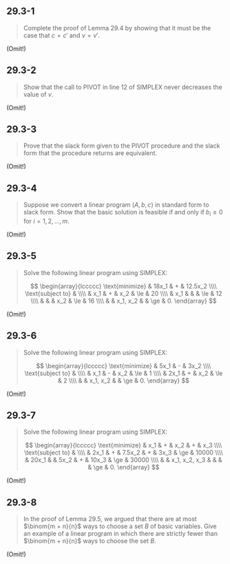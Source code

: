 ## 29.3-1

> Complete the proof of Lemma 29.4 by showing that it must be the case that $c = c'$ and $v = v'$.

(Omit!)

## 29.3-2

> Show that the call to $\text{PIVOT}$ in line 12 of $\text{SIMPLEX}$ never decreases the value of $v$.

(Omit!)

## 29.3-3

> Prove that the slack form given to the $\text{PIVOT}$ procedure and the slack form that the procedure returns are equivalent.

(Omit!)

## 29.3-4

> Suppose we convert a linear program $(A, b, c)$ in standard form to slack form. Show that the basic solution is feasible if and only if $b_i \ge 0$ for $i = 1, 2, \ldots, m$.

(Omit!)

## 29.3-5

> Solve the following linear program using $\text{SIMPLEX}$:
>
> $$
> \begin{array}{lccccc}
> \text{minimize}   & 18x_1 & + & 12.5x_2 \\\\
> \text{subject to} & \\\\
>                   &   x_1 & + &     x_2 & \le & 20 \\\\
>                   &   x_1 &   &         & \le & 12 \\\\
>                   &       &   &     x_2 & \le & 16 \\\\
>                   &       & x_1, x_2 &  & \ge &  0.
> \end{array}
> $$

(Omit!)

## 29.3-6

> Solve the following linear program using $\text{SIMPLEX}$:
>
> $$
> \begin{array}{lccccc}
> \text{minimize}   & 5x_1 & - & 3x_2 \\\\
> \text{subject to} & \\\\
>                   &  x_1 & - &  x_2 & \le & 1 \\\\
>                   & 2x_1 & + &  x_2 & \le & 2 \\\\
>                   &      & x_1, x_2 & & \ge & 0.
> \end{array}
> $$

(Omit!)

## 29.3-7

> Solve the following linear program using $\text{SIMPLEX}$:
>
> $$
> \begin{array}{lccccc}
> \text{minimize}   &   x_1 & + &     x_2 & + &   x_3 \\\\
> \text{subject to} & \\\\
>                   &  2x_1 & + &  7.5x_2 & + &  3x_3 & \ge & 10000 \\\\
>                   & 20x_1 &   &    5x_2 & + & 10x_3 & \ge & 30000 \\\\
>                   &       & x_1, x_2, x_3 & & &     & \ge &     0.
> \end{array}
> $$

(Omit!)

## 29.3-8

> In the proof of Lemma 29.5, we argued that there are at most $\binom{m + n}{n}$ ways to choose a set $B$ of basic variables. Give an example of a linear program in which there are strictly fewer than $\binom{m + n}{n}$ ways to choose the set $B$.

(Omit!)
